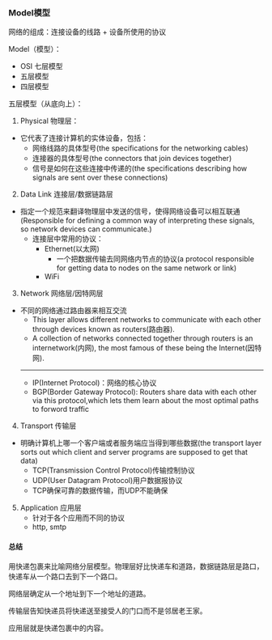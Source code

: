 ### Model模型
网络的组成：连接设备的线路 + 设备所使用的协议

Model（模型）：
- OSI 七层模型
- 五层模型
- 四层模型

五层模型（从底向上）：
1. Physical 物理层：
  - 它代表了连接计算机的实体设备，包括：
    - 网络线路的具体型号(the specifications for the networking cables)
    - 连接器的具体型号(the connectors that join devices together)
    - 信号是如何在这些连接中传递的(the specifications describing how signals are sent over these connections)
2. Data Link 连接层/数据链路层
  - 指定一个规范来翻译物理层中发送的信号，使得网络设备可以相互联通(Responsible for defining a common way of interpreting these signals, so network devices can communicate.)
    - 连接层中常用的协议：
      - Ethernet(以太网)
        - 一个把数据传输去同网络内节点的协议(a protocol responsible for getting data to nodes on the same network or link)
      - WiFi
3. Network 网络层/因特网层
  - 不同的网络通过路由器来相互交流
    - This layer allows different networks to communicate with each other through devices known as routers(路由器).
    - A collection of networks connected together through routers is an internetwork(内网), the most famous of these being the Internet(因特网).
    ---
    - IP(Internet Protocol)：网络的核心协议
    - BGP(Border Gateway Protocol): Routers share data with each other via this protocol,which lets them learn about the most optimal paths to forword traffic
4. Transport 传输层
  - 明确计算机上哪一个客户端或者服务端应当得到哪些数据(the transport layer sorts out which client and server programs are supposed to get that data)
    - TCP(Transmission Control Protocol)传输控制协议
    - UDP(User Datagram Protocol)用户数据报协议
    - TCP确保可靠的数据传输，而UDP不能确保
5. Application 应用层
    - 针对于各个应用而不同的协议
    - http, smtp

#### 总结
用快递包裹来比喻网络分层模型。物理层好比快递车和道路，数据链路层是路口，快递车从一个路口去到下一个路口。

网络层确定从一个地址到下一个地址的道路。

传输层告知快递员将快递送至接受人的门口而不是邻居老王家。

应用层就是快递包裹中的内容。